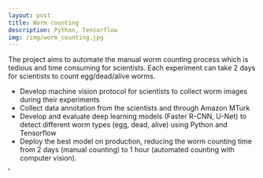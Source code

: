 ```yaml
---
layout: post
title: Worm counting
description: Python, Tensorflow
img: /img/worm_counting.jpg
---
```


The project aims to automate the manual worm counting process which is tedious and time consuming for scientists. Each experiment can take 2 days for scientists to count egg/dead/alive worms.
- Develop machine vision protocol for scientists to collect worm images during their experiments
- Collect data annotation from the scientists and through Amazon MTurk
- Develop and evaluate deep learning models (Faster R-CNN, U-Net) to detect different worm types (egg, dead, alive) using Python and Tensorflow
- Deploy the best model on production, reducing the worm counting time from 2 days (manual counting) to 1 hour (automated counting with computer vision).

<div>
	<img class="col caption" src="{{ site.baseurl }}/img/worm_counting.jpg" alt="" title="Worm Counting" border="1"/>
</div>
